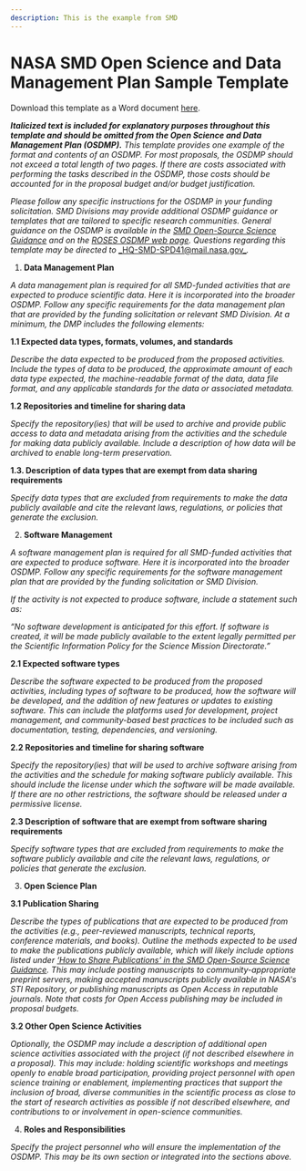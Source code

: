 ```yaml
---
description: This is the example from SMD
---
```


# NASA SMD Open Science and Data Management Plan Sample Template

Download this template as a Word document [here](https://github.com/nasa/smd-open-science-guidelines/raw/c153ac32e1e1d5298f3490526c99f4b8f4b2b882/OSS\_Guidance/SMD\_OSDMP\_sample\_template\_20230407.docx).

_**Italicized text is included for explanatory purposes throughout this template and should be omitted from the Open Science and Data Management Plan (OSDMP).** This template provides one example of the format and contents of an OSDMP. For most proposals, the OSDMP should not exceed a total length of two pages. If there are costs associated with performing the tasks described in the OSDMP, those costs should be accounted for in the proposal budget and/or budget justification._

_Please follow any specific instructions for the OSDMP in your funding solicitation. SMD Divisions may provide additional OSDMP guidance or templates that are tailored to specific research communities. General guidance on the OSDMP is available in the_ [_SMD Open-Source Science Guidance_](https://science.nasa.gov/science-red/s3fs-public/atoms/files/SMD%20Open-Source%20Science%20Guidance%20v1%2020221208.pdf) _and on the_ [_ROSES OSDMP web page_](https://science.nasa.gov/researchers/sara/faqs/OSDMP)_. Questions regarding this template may be directed to_ [_HQ-SMD-SPD41@mail.nasa.gov_](mailto:HQ-SMD-SPD41@mail.nasa.gov)_._

1. **Data Management Plan**

_A data management plan is required for all SMD-funded activities that are expected to produce scientific data. Here it is incorporated into the broader OSDMP. Follow any specific requirements for the data management plan that are provided by the funding solicitation or relevant SMD Division. At a minimum, the DMP includes the following elements:_

**1.1 Expected data types, formats, volumes, and standards**

_Describe the data expected to be produced from the proposed activities. Include the types of data to be produced, the approximate amount of each data type expected, the machine-readable format of the data, data file format, and any applicable standards for the data or associated metadata._

**1.2 Repositories and timeline for sharing data**

_Specify the repository(ies) that will be used to archive and provide public access to data and metadata arising from the activities and the schedule for making data publicly available. Include a description of how data will be archived to enable long-term preservation._

**1.3. Description of data types that are exempt from data sharing requirements**

_Specify data types that are excluded from requirements to make the data publicly available and cite the relevant laws, regulations, or policies that generate the exclusion._

2. **Software Management**

_A software management plan is required for all SMD-funded activities that are expected to produce software. Here it is incorporated into the broader OSDMP. Follow any specific requirements for the software management plan that are provided by the funding solicitation or SMD Division._

_If the activity is not expected to produce software, include a statement such as:_

_“No software development is anticipated for this effort. If software is created, it will be made publicly available to the extent legally permitted per the Scientific Information Policy for the Science Mission Directorate.”_

**2.1 Expected software types**

_Describe the software expected to be produced from the proposed activities, including types of software to be produced, how the software will be developed, and the addition of new features or updates to existing software. This can include the platforms used for development, project management, and community-based best practices to be included such as documentation, testing, dependencies, and versioning._

**2.2 Repositories and timeline for sharing software**

_Specify the repository(ies) that will be used to archive software arising from the activities and the schedule for making software publicly available. This should include the license under which the software will be made available. If there are no other restrictions, the software should be released under a permissive license._

**2.3 Description of software that are exempt from software sharing requirements**

_Specify software types that are excluded from requirements to make the software publicly available and cite the relevant laws, regulations, or policies that generate the exclusion._

3. **Open Science Plan**

**3.1 Publication Sharing**

_Describe the types of publications that are expected to be produced from the activities (e.g., peer-reviewed manuscripts, technical reports, conference materials, and books). Outline the methods expected to be used to make the publications publicly available, which will likely include options listed under_ [_‘How to Share Publications’ in the SMD Open-Source Science Guidance_](https://science.nasa.gov/science-red/s3fs-public/atoms/files/SMD%20Open-Source%20Science%20Guidance%20v1%2020221208.pdf)_. This may include posting manuscripts to community-appropriate preprint servers, making accepted manuscripts publicly available in NASA's STI Repository, or publishing manuscripts as Open Access in reputable journals. Note that costs for Open Access publishing may be included in proposal budgets._

**3.2 Other Open Science Activities**

_Optionally, the OSDMP may include a description of additional open science activities associated with the project (if not described elsewhere in a proposal). This may include: holding scientific workshops and meetings openly to enable broad participation, providing project personnel with open science training or enablement, implementing practices that support the inclusion of broad, diverse communities in the scientific process as close to the start of research activities as possible if not described elsewhere, and contributions to or involvement in open-science communities._

4. **Roles and Responsibilities**

_Specify the project personnel who will ensure the implementation of the OSDMP. This may be its own section or integrated into the sections above._
